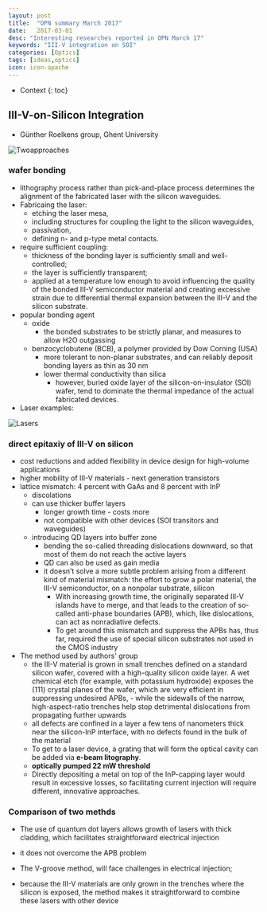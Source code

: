 ```yaml
---
layout: post
title:  "OPN summary March 2017"
date:   2017-03-01
desc: "Interesting researches reported in OPN March 17"
keywords: "III-V integration on SOI"
categories: [Optics]
tags: [ideas,optics]
icon: icon-apache
---
```


* Context
{: toc}



## III-V-on-Silicon Integration

- Günther Roelkens group, Ghent University

![Twoapproaches][r1]

### wafer bonding
- lithography process rather than pick-and-place process determines the alignment of the fabricated laser with the silicon waveguides.
- Fabricaing the laser:
  - etching the laser mesa, 
  - including structures for coupling the light to the silicon waveguides,
  - passivation, 
  - defining n- and p-type metal contacts.
- require sufficient coupling:
  - thickness of the bonding layer is sufficiently small and well-controlled; 
  - the layer is sufficiently transparent; 
  - applied at a temperature low enough to avoid influencing the quality of the bonded III-V semiconductor material and creating excessive strain due to differential thermal expansion between the III-V and the silicon substrate.
- popular bonding agent 
  - oxide  
    - the bonded substrates to be strictly planar, and measures to allow H2O outgassing
  - benzocyclobutene (BCB), a polymer provided by Dow Corning (USA)
    - more tolerant to non-planar substrates, and can reliably deposit bonding layers as thin as 30 nm
    - lower thermal conductivity than silica
      - however, buried oxide layer of the silicon-on-insulator (SOI) wafer, tend to dominate the thermal impedance of the actual fabricated devices. 
- Laser examples:

![Lasers][r2]

### direct epitaxiy of III-V on silicon
- cost reductions and added flexibility in device design for high-volume applications
- higher mobility of III-V materials - next generation transistors
- lattice mismatch: 4 percent with GaAs and 8 percent with InP 
  - discolations
  - can use thicker buffer layers 
    - longer growth time - costs more
    - not compatible with other devices (SOI transitors and waveguides)
  - introducing QD layers into buffer zone
    - bending the so-called threading dislocations downward, so that most of them do not reach the active layers
    - QD can also be used as gain media
    - it doesn’t solve a more subtle problem arising from a different kind of material mismatch: the effort to grow a polar material, the III-V semiconductor, on a nonpolar substrate, silicon
      - With increasing growth time, the originally separated III-V islands have to merge, and that leads to the creation of so-called anti-phase boundaries (APB), which, like dislocations, can act as nonradiative defects.
      - To get around this mismatch and suppress the APBs has, thus far, required the use of special silicon substrates not used in the CMOS industry
- The method used by authors' group
  - the III-V material is grown in small trenches defined on a standard silicon wafer, covered with a high-quality silicon oxide layer. A wet chemical etch (for example, with potassium hydroxide) exposes the (111) crystal planes of the wafer, which are very efficient in suppressing undesired APBs, - while the sidewalls of the narrow, high-aspect-ratio trenches help stop detrimental dislocations from propagating further upwards
  - all defects are confined in a layer a few tens of nanometers thick near the silicon-InP interface, with no defects found in the bulk of the material
  - To get to a laser device, a grating that will form the optical cavity can be added via **e-beam litography**.
  - **optically pumped 22 mW threshold**
  - Directly depositing a metal on top of the InP-capping layer would result in excessive losses, so facilitating current injection will require different, innovative approaches.

### Comparison of two methds
- The use of quantum dot layers allows growth of lasers with thick cladding, which facilitates straightforward electrical injection
- it does not overcome the APB problem

- The V-groove method, will face challenges in electrical injection; 
- because the III-V materials are only grown in the trenches where the silicon is exposed, the method makes it straightforward to combine these lasers with other device


[r1]: https://www.osa-opn.org/opn/media/Images/Articles/2017/1703/Features/VanThourhout-infographic.jpg?width=1200
[r2]: https://www.osa-opn.org/opn/media/Images/Articles/2017/1703/Features/VanThourhout-img2.jpg?width=1200





<style>
.page-container {max-width: 1000px}
</style>
